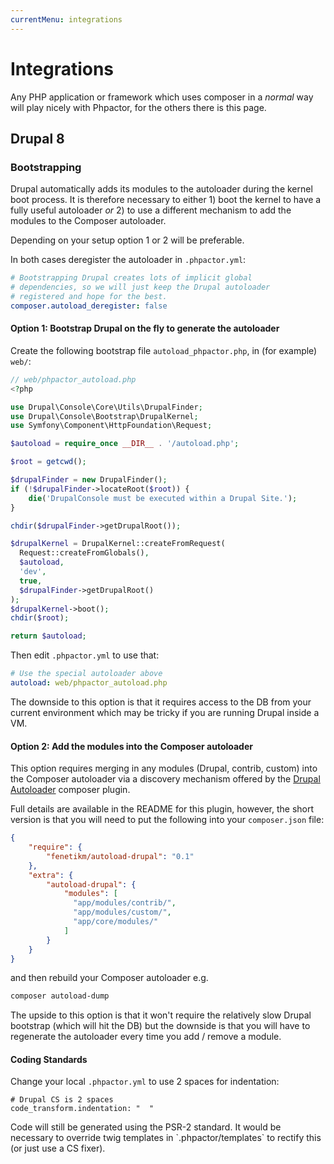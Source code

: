 ```yaml
---
currentMenu: integrations
---
```

Integrations
============

Any PHP application or framework which uses composer in a _normal_ way will
play nicely with Phpactor, for the others there is this page.

Drupal 8
--------

### Bootstrapping

Drupal automatically adds its modules to the autoloader during the kernel
boot process. It is therefore necessary to either 1) boot the kernel to have a fully
useful autoloader *or* 2) to use a different mechanism to add the modules to the Composer autoloader.

Depending on your setup option 1 or 2 will be preferable.

In both cases deregister the autoloader in `.phpactor.yml`:

```yaml
# Bootstrapping Drupal creates lots of implicit global
# dependencies, so we will just keep the Drupal autoloader
# registered and hope for the best.
composer.autoload_deregister: false
```

#### Option 1: Bootstrap Drupal on the fly to generate the autoloader

Create the following bootstrap file `autoload_phpactor.php`, in (for example)
`web/`:

```php
// web/phpactor_autoload.php
<?php

use Drupal\Console\Core\Utils\DrupalFinder;
use Drupal\Console\Bootstrap\DrupalKernel;
use Symfony\Component\HttpFoundation\Request;

$autoload = require_once __DIR__ . '/autoload.php';

$root = getcwd();

$drupalFinder = new DrupalFinder();
if (!$drupalFinder->locateRoot($root)) {
    die('DrupalConsole must be executed within a Drupal Site.');
}

chdir($drupalFinder->getDrupalRoot());

$drupalKernel = DrupalKernel::createFromRequest(
  Request::createFromGlobals(),
  $autoload,
  'dev',
  true,
  $drupalFinder->getDrupalRoot()
);
$drupalKernel->boot();
chdir($root);

return $autoload;
```

Then edit `.phpactor.yml` to use that:

```yaml
# Use the special autoloader above
autoload: web/phpactor_autoload.php
```

The downside to this option is that it requires access to the DB from your current environment which may be tricky if you are running Drupal inside a VM.

#### Option 2: Add the modules into the Composer autoloader

This option requires merging in any modules (Drupal, contrib, custom) into the Composer autoloader via a discovery mechanism offered by the [Drupal Autoloader](https://github.com/fenetikm/autoload-drupal) composer plugin.

Full details are available in the README for this plugin, however, the short version is that you will need to put the following into your `composer.json` file:

```json
{
    "require": {
        "fenetikm/autoload-drupal": "0.1"
    },
    "extra": {
        "autoload-drupal": {
            "modules": [
              "app/modules/contrib/",
              "app/modules/custom/",
              "app/core/modules/"
            ]
        }
    }
}
```

and then rebuild your Composer autoloader e.g.

```sh
composer autoload-dump
```

The upside to this option is that it won't require the relatively slow Drupal bootstrap (which will hit the DB) but the downside is that you will have to regenerate the autoloader every time you add / remove a module.

#### Coding Standards

Change your local `.phpactor.yml` to use 2 spaces for indentation:

```
# Drupal CS is 2 spaces
code_transform.indentation: "  "
```

<div class="alert alert-info">
Code will still be generated using the PSR-2 standard. It would be necessary
to override twig templates in `.phpactor/templates` to rectify this (or just
use a CS fixer).
</div>
